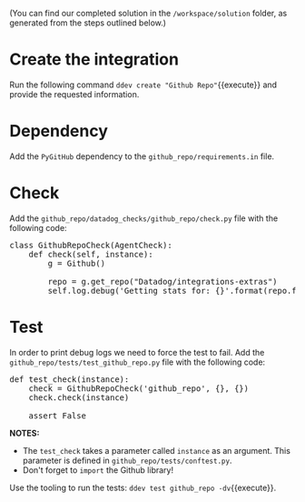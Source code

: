 (You can find our completed solution in the `/workspace/solution` folder, as generated from the steps outlined below.)

# Create the integration 

Run the following command `ddev create "Github Repo"`{{execute}} and provide the requested information.

# Dependency

Add the `PyGitHub` dependency to the `github_repo/requirements.in` file.

# Check

Add the `github_repo/datadog_checks/github_repo/check.py` file with the following code:
<pre data-target="clipboard">
class GithubRepoCheck(AgentCheck):
    def check(self, instance):
        g = Github()

        repo = g.get_repo("Datadog/integrations-extras")
        self.log.debug('Getting stats for: {}'.format(repo.full_name))
</pre>

          
# Test

In order to print debug logs we need to force the test to fail. Add the `github_repo/tests/test_github_repo.py` file with the following code:
<pre class="file" data-target="clipboard">
def test_check(instance):
    check = GithubRepoCheck('github_repo', {}, {})
    check.check(instance)

    assert False
</pre>

__NOTES:__

- The `test_check` takes a parameter called `instance` as an argument. This parameter is defined in `github_repo/tests/conftest.py`.
- Don't forget to `import` the Github library!

Use the tooling to run the tests: `ddev test github_repo -dv`{{execute}}.
